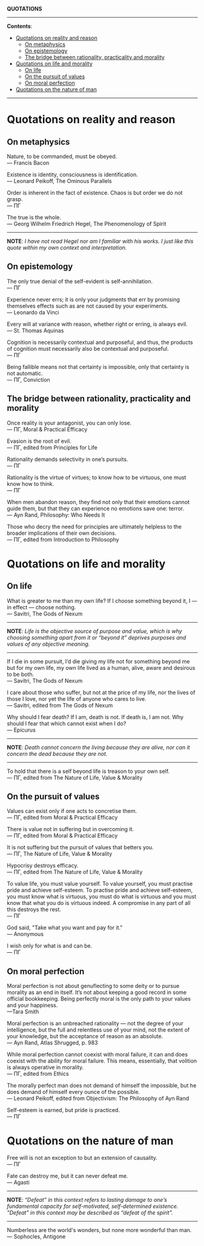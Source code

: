**QUOTATIONS**

---

**Contents**:

- [Quotations on reality and reason](#quotations-on-reality-and-reason)
  - [On metaphysics](#on-metaphysics)
  - [On epistemology](#on-epistemology)
  - [The bridge between rationality, practicality and morality](#the-bridge-between-rationality-practicality-and-morality)
- [Quotations on life and morality](#quotations-on-life-and-morality)
  - [On life](#on-life)
  - [On the pursuit of values](#on-the-pursuit-of-values)
  - [On moral perfection](#on-moral-perfection)
- [Quotations on the nature of man](#quotations-on-the-nature-of-man)

---

# Quotations on reality and reason
## On metaphysics
Nature, to be commanded, must be obeyed. <br> — Francis Bacon

Existence is identity, consciousness is identification. <br> — Leonard Peikoff, The Ominous Parallels

Order is inherent in the fact of existence. Chaos is but order we do not grasp. <br> — ΠΓ

The true is the whole. <br> — Georg Wilhelm Friedrich Hegel, The Phenomenology of Spirit

---

**NOTE**: _I have not read Hegel nor am I familiar with his works. I just like this quote within my own context and interpretation._

## On epistemology
The only true denial of the self-evident is self-annihilation. <br> — ΠΓ

Experience never errs; it is only your judgments that err by promising themselves effects such as are not caused by your experiments. <br> — Leonardo da Vinci

Every will at variance with reason, whether right or erring, is always evil. <br> — St. Thomas Aquinas

Cognition is necessarily contextual and purposeful, and thus, the products of cognition must necessarily also be contextual and purposeful. <br> — ΠΓ

Being fallible means not that certainty is impossible, only that certainty is not automatic. <br> — ΠΓ, Conviction

## The bridge between rationality, practicality and morality
Once reality is your antagonist, you can only lose. <br> — ΠΓ, Moral & Practical Efficacy

Evasion is the root of evil. <br> — ΠΓ, edited from Principles for Life

Rationality demands selectivity in one’s pursuits. <br> — ΠΓ

Rationality is the virtue of virtues; to know how to be virtuous, one must know how to think. <br> — ΠΓ

When men abandon reason, they find not only that their emotions cannot guide them, but that they can experience no emotions save one: terror. <br> — Ayn Rand, Philosophy: Who Needs It

Those who decry the need for principles are ultimately helpless to the broader implications of their own decisions. <br> — ΠΓ, edited from Introduction to Philosophy

# Quotations on life and morality
## On life
What is greater to me than my own life? If I choose something beyond it, I — in effect — choose nothing. <br> — Savitri, The Gods of Nexum

---

**NOTE**: _Life is the objective source of purpose and value, which is why choosing something apart from it or “beyond it” deprives purposes and values of any objective meaning._

---

If I die in some pursuit, I’d die giving my life not for something beyond me but for my own life, my own life lived as a human, alive, aware and desirous to be both. <br> — Savitri, The Gods of Nexum

I care about those who suffer, but not at the price of my life, nor the lives of those I love, nor yet the life of anyone who cares to live. <br> —  Savitri, edited from The Gods of Nexum

Why should I fear death? If I am, death is not. If death is, I am not. Why should I fear that which cannot exist when I do? <br> — Epicurus

---

**NOTE**: _Death cannot concern the living because they are alive, nor can it concern the dead because they are not._

---

To hold that there is a self beyond life is treason to your own self. <br> — ΠΓ, edited from  The Nature of Life, Value & Morality

## On the pursuit of values
Values can exist only if one acts to concretise them. <br> — ΠΓ, edited from Moral & Practical Efficacy

There is value not in suffering but in overcoming it. <br> — ΠΓ, edited from Moral & Practical Efficacy

It is not suffering but the pursuit of values that betters you. <br> — ΠΓ, The Nature of Life, Value & Morality

Hypocrisy destroys efficacy. <br> — ΠΓ, edited from The Nature of Life, Value & Morality

To value life, you must value yourself. To value yourself, you must practise pride and achieve self-esteem. To practise pride and achieve self-esteem, you must know what is virtuous, you must do what is virtuous and you must know that what you do is virtuous indeed. A compromise in any part of all this destroys the rest. <br> — ΠΓ

God said, "Take what you want and pay for it." <br> — Anonymous

I wish only for what is and can be. <br> — ΠΓ

## On moral perfection
Moral perfection is not about genuflecting to some deity or to pursue morality as an end in itself. It’s not about keeping a good record in some official bookkeeping. Being perfectly moral is the only path to your values and your happiness. <br> —Tara Smith

Moral perfection is an unbreached rationality — not the degree of your intelligence, but the full and relentless use of your mind, not the extent of your knowledge, but the acceptance of reason as an absolute. <br> — Ayn Rand, Atlas Shrugged, p. 983

While moral perfection cannot coexist with moral failure, it can and does coexist with the ability for moral failure. This means, essentially, that volition is always operative in morality. <br> — ΠΓ, edited from Ethics

The morally perfect man does not demand of himself the impossible, but he does demand of himself every ounce of the possible. <br> — Leonard Peikoff, edited from Objectivism: The Philosophy of Ayn Rand

Self-esteem is earned, but pride is practiced. <br> — ΠΓ

# Quotations on the nature of man
Free will is not an exception to but an extension of causality. <br> — ΠΓ

Fate can destroy me, but it can never defeat me. <br> — Agasti

---

**NOTE**: _“Defeat” in this context refers to lasting damage to one’s fundamental capacity for self-motivated, self-determined existence. “Defeat” in this context may be described as “defeat of the spirit”._

---

Numberless are the world's wonders, but none more wonderful than man. <br> ― Sophocles, Antigone